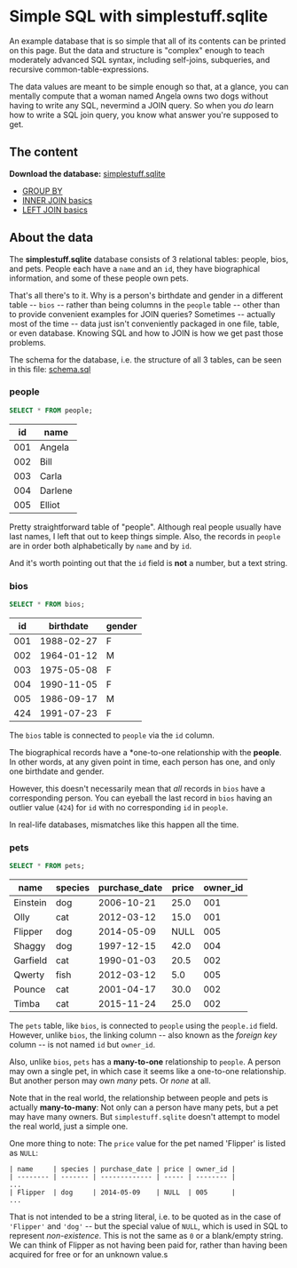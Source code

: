 # Simple SQL with simplestuff.sqlite


An example database that is so simple that all of its contents can be printed on this page. But the data and structure is "complex" enough to teach moderately advanced SQL syntax, including self-joins, subqueries, and recursive common-table-expressions.

The data values are meant to be simple enough so that, at a glance, you can mentally compute that a woman named Angela owns two dogs without having to write any SQL, nevermind a JOIN query. So when you *do* learn how to write a SQL join query, you know what answer you're supposed to get.


## The content

**Download the database:**  [simplestuff.sqlite](https://github.com/dannguyen/simplestuff-sqlite/blob/master/simplestuff.sqlite)


- [GROUP BY](lessons/group-by.md)
- [INNER JOIN basics](lessons/inner-join-basics.md)
- [LEFT JOIN basics](lessons/left-join-basics.md)


## About the data

The **simplestuff.sqlite** database consists of 3 relational tables: people, bios, and pets. People each have a `name` and an `id`, they have biographical information, and some of these people own pets.

That's all there's to it. Why is a person's birthdate and gender in a different table -- `bios` -- rather than being columns in the `people` table -- other than to provide convenient examples for JOIN queries? Sometimes -- actually most of the time -- data just isn't conveniently packaged in one file, table, or even database. Knowing SQL and how to JOIN is how we get past those problems.

The schema for the database, i.e. the structure of all 3 tables, can be seen in this file: [schema.sql](schema.sql)



### people


~~~sql
SELECT * FROM people;
~~~

| id  | name    |
| --- | ------- |
| 001 | Angela  |
| 002 | Bill    |
| 003 | Carla   |
| 004 | Darlene |
| 005 | Elliot  |

Pretty straightforward table of "people". Although real people usually have last names,  I left that out to keep things simple. Also, the records in `people` are in order both alphabetically by `name` and by `id`.

And it's worth pointing out that the `id` field is **not** a number, but a text string. 



### bios


~~~sql
SELECT * FROM bios;
~~~

| id  | birthdate  | gender |
| --- | ---------- | ------ |
| 001 | 1988-02-27 | F      |
| 002 | 1964-01-12 | M      |
| 003 | 1975-05-08 | F      |
| 004 | 1990-11-05 | F      |
| 005 | 1986-09-17 | M      |
| 424 | 1991-07-23 | F      |

The `bios` table is connected to `people` via the `id` column.

The biographical records have a *one-to-one relationship with the **people**. In other words, at any given point in time, each person has one, and only one birthdate and gender.

However, this doesn't necessarily mean that *all* records in `bios` have a corresponding person. You can eyeball the last record in `bios` having an outlier value (`424`) for `id` with no corresponding `id` in  `people`.

In real-life databases, mismatches like this happen all the time. 


### pets

~~~sql
SELECT * FROM pets;
~~~


| name     | species | purchase_date | price | owner_id |
| -------- | ------- | ------------- | ----- | -------- |
| Einstein | dog     | 2006-10-21    | 25.0  | 001      |
| Olly     | cat     | 2012-03-12    | 15.0  | 001      |
| Flipper  | dog     | 2014-05-09    | NULL  | 005      |
| Shaggy   | dog     | 1997-12-15    | 42.0  | 004      |
| Garfield | cat     | 1990-01-03    | 20.5  | 002      |
| Qwerty   | fish    | 2012-03-12    | 5.0   | 005      |
| Pounce   | cat     | 2001-04-17    | 30.0  | 002      |
| Timba    | cat     | 2015-11-24    | 25.0  | 002      |

The `pets` table, like `bios`, is connected to `people` using the `people.id` field. However, unlike `bios`, the linking column -- also known as the *foreign key* column -- is not named `id` but `owner_id`.

Also, unlike `bios`, `pets` has a **many-to-one** relationship to `people`. A person may own a single pet, in which case it seems like a one-to-one relationship. But another person may own *many* pets. Or *none* at all. 

Note that in the real world, the relationship between people and pets is actually **many-to-many**: Not only can a person have many pets, but a pet may have many owners. But `simplestuff.sqlite` doesn't attempt to model the real world, just a simple one.

One more thing to note: The `price` value for the pet named 'Flipper' is listed as `NULL`:

```
| name     | species | purchase_date | price | owner_id |
| -------- | ------- | ------------- | ----- | -------- |
...
| Flipper  | dog     | 2014-05-09    | NULL  | 005      |
...
```

That is not intended to be a string literal, i.e. to be quoted as in the case of `'Flipper'` and `'dog'` -- but the special value of `NULL`, which is used in SQL to represent *non-existence*. This is not the same as `0` or a blank/empty string. We can think of Flipper as not having been paid for, rather than having been acquired for free or for an unknown value.s
